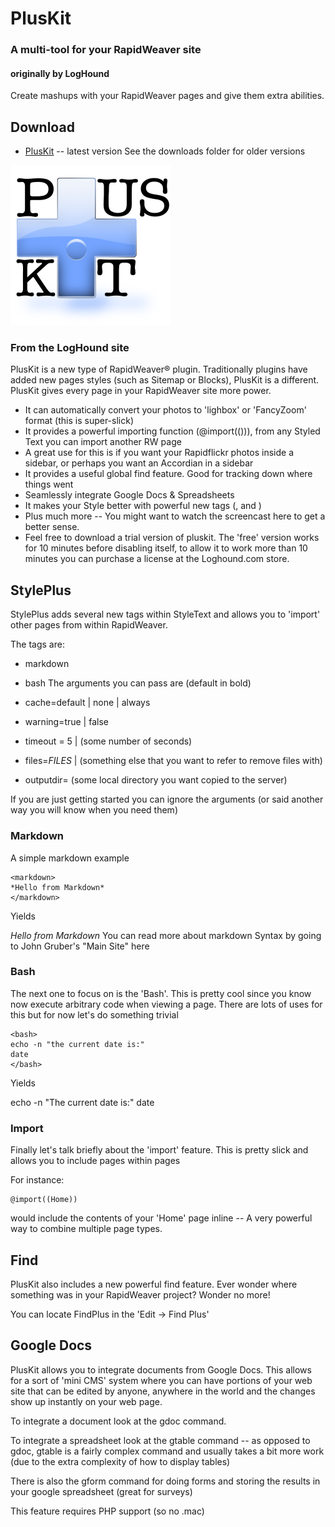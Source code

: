# PlusKit
### A multi-tool for your RapidWeaver site
#### originally by LogHound
Create mashups with your RapidWeaver pages and give them extra abilities.


## Download
 - [PlusKit](http://yourhead.com/pluskit/download) -- latest version
 See the downloads folder for older versions

<img src='https://raw.githubusercontent.com/yourhead/pluskit/master/assets/icon_256.png' width=256 >

### From the LogHound site

PlusKit is a new type of RapidWeaver® plugin. Traditionally plugins have added new pages styles (such as Sitemap or Blocks), PlusKit is a different. PlusKit gives every page in your RapidWeaver site more power.

 - It can automatically convert your photos to 'lighbox' or 'FancyZoom' format (this is super-slick)
 - It provides a powerful importing function (@import(())), from any Styled Text you can import another RW page
 - A great use for this is if you want your Rapidflickr photos inside a sidebar, or perhaps you want an Accordian in a sidebar
 - It provides a useful global find feature. Good for tracking down where things went
 - Seamlessly integrate Google Docs & Spreadsheets
 - It makes your Style better with powerful new tags (<bash>, and <markdown>)
 - Plus much more -- You might want to watch the screencast here to get a better sense.
 - Feel free to download a trial version of pluskit. The 'free' version works for 10 minutes before disabling itself, to allow it to work more than 10 minutes you can purchase a license at the Loghound.com store.





## StylePlus

StylePlus adds several new tags within StyleText and allows you to 'import' other pages from within RapidWeaver.

The tags are:

 - markdown
 - bash
The arguments you can pass are (default in bold)

 - cache=default \| none \| always
 - warning=true \| false
 - timeout = 5 \| (some number of seconds)
 - files=_FILES_ | (something else that you want to refer to remove files with)
 - outputdir= (some local directory you want copied to the server)

If you are just getting started you can ignore the arguments (or said another way you will know when you need them)

### Markdown
A simple markdown example

```
<markdown>
*Hello from Markdown*
</markdown>
```

Yields

*Hello from Markdown*
You can read more about markdown Syntax by going to John Gruber's "Main Site" here

### Bash
The next one to focus on is the 'Bash'. This is pretty cool since you know now execute arbitrary code when viewing a page. There are lots of uses for this but for now let's do something trivial

```
<bash>
echo -n "the current date is:"
date
</bash>
```

Yields

echo -n "The current date is:" date

### Import
Finally let's talk briefly about the 'import' feature. This is pretty slick and allows you to include pages within pages

For instance:

```
@import((Home))
```

would include the contents of your 'Home' page inline -- A very powerful way to combine multiple page types.










## Find


PlusKit also includes a new powerful find feature. Ever wonder where something was in your RapidWeaver project? Wonder no more!



You can locate FindPlus in the 'Edit -> Find Plus'













## Google Docs


PlusKit allows you to integrate documents from Google Docs. This allows for a sort of 'mini CMS' system where you can have portions of your web site that can be edited by anyone, anywhere in the world and the changes show up instantly on your web page. 

To integrate a document look at the gdoc command. 

To integrate a spreadsheet look at the gtable command -- as opposed to gdoc, gtable is a fairly complex command and usually takes a bit more work (due to the extra complexity of how to display tables)

There is also the gform command for doing forms and storing the results in your google spreadsheet (great for surveys)

This feature requires PHP support (so no .mac)
